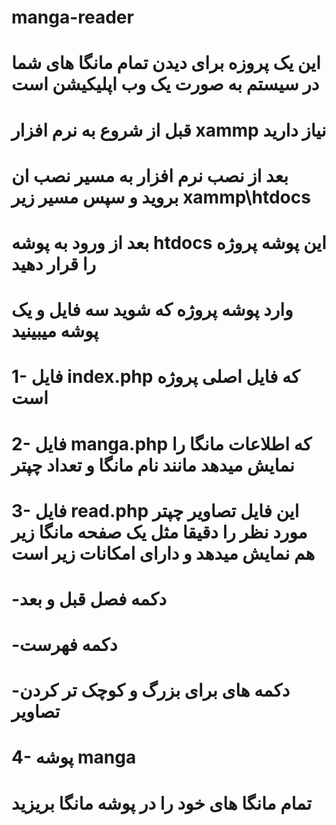 # manga-reader
# این یک پروزه برای دیدن تمام مانگا های شما در سیستم به صورت یک وب اپلیکیشن است
# قبل از شروع به نرم افزار xammp نیاز دارید
# بعد از نصب نرم افزار به مسیر نصب ان بروید و سپس مسیر زیر xammp\htdocs
# بعد از ورود به پوشه htdocs این پوشه پروژه را قرار دهید 
# وارد پوشه پروژه که شوید سه فایل و یک پوشه میبینید
# 1- فایل index.php که فایل اصلی پروژه است 
# 2- فایل manga.php که اطلاعات مانگا را نمایش میدهد مانند نام مانگا و تعداد چپتر
# 3- فایل read.php این فایل تصاویر چپتر مورد نظر را دقیقا مثل یک صفحه مانگا زیر هم نمایش میدهد و دارای امکانات زیر است
# -دکمه فصل قبل و بعد
# -دکمه فهرست
# -دکمه های برای بزرگ و کوچک تر کردن تصاویر
# 4- پوشه manga
# تمام مانگا های خود را در پوشه مانگا بریزید

